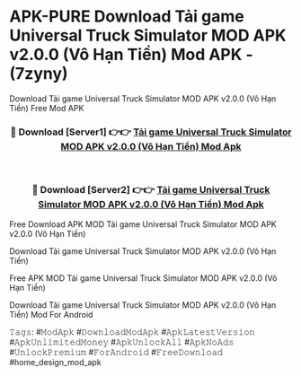 # APK-PURE Download Tải game Universal Truck Simulator MOD APK v2.0.0 (Vô Hạn Tiền) Mod APK - (7zyny)
Download Tải game Universal Truck Simulator MOD APK v2.0.0 (Vô Hạn Tiền) Free Mod APK

<div align="center">
<h3>🔴 Download [Server1] 👉👉 <a href="https://apk-comot.site?title=Tải_game_Universal_Truck_Simulator_MOD_APK_v2.0.0_(Vô_Hạn_Tiền)">Tải game Universal Truck Simulator MOD APK v2.0.0 (Vô Hạn Tiền) Mod Apk</a></h3><br>

<h3>🔴 Download [Server2] 👉👉 <a href="https://apk-comot.site?title=Tải_game_Universal_Truck_Simulator_MOD_APK_v2.0.0_(Vô_Hạn_Tiền)">Tải game Universal Truck Simulator MOD APK v2.0.0 (Vô Hạn Tiền) Mod Apk</a></h3>
</div>


Free Download APK MOD Tải game Universal Truck Simulator MOD APK v2.0.0 (Vô Hạn Tiền)

Download Tải game Universal Truck Simulator MOD APK v2.0.0 (Vô Hạn Tiền) 

Free APK MOD Tải game Universal Truck Simulator MOD APK v2.0.0 (Vô Hạn Tiền) 

Download Tải game Universal Truck Simulator MOD APK v2.0.0 (Vô Hạn Tiền) Mod For Android

𝚃𝚊𝚐𝚜: #𝙼𝚘𝚍𝙰𝚙𝚔 #𝙳𝚘𝚠𝚗𝚕𝚘𝚊𝚍𝙼𝚘𝚍𝙰𝚙𝚔 #𝙰𝚙𝚔𝙻𝚊𝚝𝚎𝚜𝚝𝚅𝚎𝚛𝚜𝚒𝚘𝚗 #𝙰𝚙𝚔𝚄𝚗𝚕𝚒𝚖𝚒𝚝𝚎𝚍𝙼𝚘𝚗𝚎𝚢 #𝙰𝚙𝚔𝚄𝚗𝚕𝚘𝚌𝚔𝙰𝚕𝚕 #𝙰𝚙𝚔𝙽𝚘𝙰𝚍𝚜 #𝚄𝚗𝚕𝚘𝚌𝚔𝙿𝚛𝚎𝚖𝚒𝚞𝚖 #𝙵𝚘𝚛𝙰𝚗𝚍𝚛𝚘𝚒𝚍 #𝙵𝚛𝚎𝚎𝙳𝚘𝚠𝚗𝚕𝚘𝚊𝚍 #home_design_mod_apk